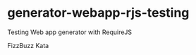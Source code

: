 generator-webapp-rjs-testing
============================

Testing Web app generator with RequireJS

FizzBuzz Kata
